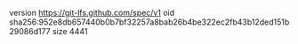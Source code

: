 version https://git-lfs.github.com/spec/v1
oid sha256:952e8db657440b0b7bf32257a8bab26b4be322ec2fb43b12ded151b29086d177
size 4441
